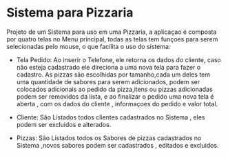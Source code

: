 # Sistema para Pizzaria

Projeto de um Sistema para uso em uma Pizzaria, a aplicaçao é composta por quatro telas no Menu principal, todas as telas tem funçoes para    serem selecionadas pelo mouse, o que facilita o uso do sistema:
 
 
- Tela Pedido: Ao inserir o Telefone, ele retorna os dados do cliente, caso não esteja cadastrado ele direciona a uma nova tela para fazer o cadastro. As pizzas são escolhidas por tamanho,cada um deles tem uma quantidade de sabores para serem adicionados, podem ser colocados adicionais ao pedido da pizza,itens ou pizzas adicionadas podem ser removidos da lista, e ao finalizar o pedido uma nova tela é aberta , com os dados do cliente , informaçoes do pedido e valor total.

 - Cliente: São Listados todos clientes cadastrados no Sistema , eles podem ser excluidos e alterados.
 
 - Pizzas: São Listados todos os Sabores de pizzas cadastrados no Sistema ,novos sabores podem ser cadastrados , editados e excluidos.
 
  
 
